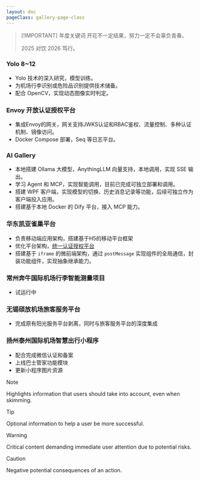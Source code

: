```yaml
---
layout: doc
pageClass: gallery-page-class
---
```


<HoverableText title="2025" /> 

> [!IMPORTANT] 年度关键词
> 开花不一定结果，努力一定不会辜负青春。
> 
> 2025 对饮 2026 笃行。

### Yolo 8~12 ###

- Yolo 技术的深入研究，模型训练。
- 为机场行李识别或危险品识别提供技术储备。
- 配合 OpenCV，实现动态图像实时判定。

### Envoy 开放认证授权平台 ###

- 集成Envoy的网关，网关支持JWKS认证和RBAC鉴权、流量控制、多种认证机制、镜像访问。
- Docker Compose 部署，Seq 等日志平台。

### AI Gallery ###

- 本地搭建 Ollama 大模型，AnythingLLM 向量支持，本地调用，实现 SSE 输出。
- 学习 Agent 和 MCP，实现智能调用，目前已完成可独立部署和调用。
- 搭建 WPF 客户端，实现模型的切换、历史消息记录等功能，后续可独立作为客户端投入应用。
- 搭建基于本地 Docker 的 Dify 平台，接入 MCP 能力。

### 华东凯亚雀巢平台 ###

- 负责移动端应用架构，搭建基于H5的移动平台框架
- 优化平台架构，[统一认证授权平台](/zh-CN/manual/kyt.md)
- 搭建基于 `iframe` 的微前端架构，通过 `postMessage` 实现组件的全局通信，封装功能组件，实现抽象继承能力。

### 常州奔牛国际机场行李智能测量项目 ###

- 试运行中

### 无锡硕放机场旅客服务平台 ###

- 完成原有阳光服务平台剥离，同时与旅客服务平台的深度集成

### 扬州泰州国际机场智慧出行小程序 ###

- 配合完成微信认证和备案
- 上线巴士管家功能模块
- 更新小程序图片资源


> [!NOTE]
> Highlights information that users should take into account, even when skimming.

> [!TIP]
> Optional information to help a user be more successful.

> [!WARNING]
> Critical content demanding immediate user attention due to potential risks.

> [!CAUTION]
> Negative potential consequences of an action.

<!-- <Robot /> -->

